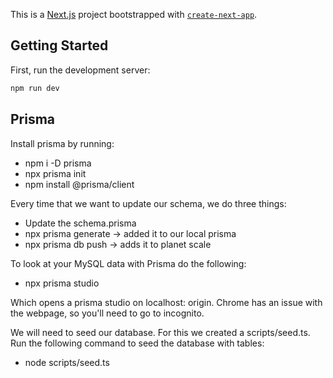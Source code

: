 This is a [Next.js](https://nextjs.org/) project bootstrapped with [`create-next-app`](https://github.com/vercel/next.js/tree/canary/packages/create-next-app).

## Getting Started

First, run the development server:

```bash
npm run dev
```

## Prisma

Install prisma by running:

- npm i -D prisma
- npx prisma init
- npm install @prisma/client

Every time that we want to update our schema, we do three things:

- Update the schema.prisma
- npx prisma generate -> added it to our local prisma
- npx prisma db push -> adds it to planet scale

To look at your MySQL data with Prisma do the following:

- npx prisma studio

Which opens a prisma studio on localhost: origin. Chrome has an issue with the webpage, so you'll need to go to incognito.

We will need to seed our database. For this we created a scripts/seed.ts. Run the following command to seed the database with tables:

- node scripts/seed.ts
